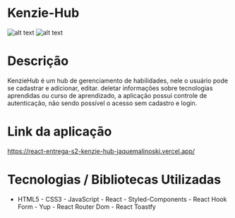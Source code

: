 # Kenzie-Hub

![alt text](https://i.ibb.co/1YVd9QY/2.png)
![alt text](https://i.ibb.co/cNt98zr/1.png)

# Descrição

KenzieHub é um hub de gerenciamento de habilidades, nele o usuário pode se cadastrar e adicionar, editar. deletar informações sobre tecnologias aprendidas ou curso de aprendizado, a aplicação possui controle de autenticação, não sendo possível o acesso sem cadastro e login.

# Link da aplicação

https://react-entrega-s2-kenzie-hub-jaquemalinoski.vercel.app/

# Tecnologias / Bibliotecas Utilizadas

- HTML5 - CSS3 - JavaScript - React - Styled-Components - React Hook Form - Yup - React Router Dom - React Toastfy

